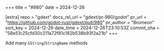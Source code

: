 +++
title = "#980"
date = 2024-12-26

[extra]
repo = "gdext"
docs_rel_url = "gdext/pr-980/godot"
pr_url = "https://github.com/godot-rust/gdext/pull/980"
pr_author = "Bromeon"
sort_key = 2024-12-26
date_time = 2024-12-26T23:10:53Z
commit_sha = "58e51c25cfd30c211a72f81c182b538b93f2a21b"
+++

Add many `GString`/`StringName` methods
